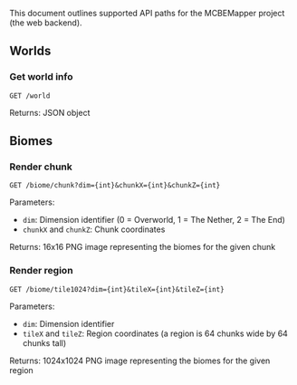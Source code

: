 This document outlines supported API paths for the MCBEMapper project (the web backend).

## Worlds

### Get world info
`GET /world`

Returns: JSON object


## Biomes

### Render chunk

`GET /biome/chunk?dim={int}&chunkX={int}&chunkZ={int}`

Parameters:

 - `dim`: Dimension identifier (0 = Overworld, 1 = The Nether, 2 = The End)
 - `chunkX` and `chunkZ`: Chunk coordinates

Returns: 16x16 PNG image representing the biomes for the given chunk

### Render region

`GET /biome/tile1024?dim={int}&tileX={int}&tileZ={int}`

Parameters:

 - `dim`: Dimension identifier
 - `tileX` and `tileZ`: Region coordinates (a region is 64 chunks wide by 64 chunks tall)

Returns: 1024x1024 PNG image representing the biomes for the given region